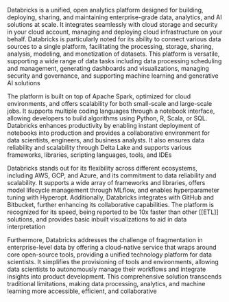 Databricks is a unified, open analytics platform designed for building, deploying, sharing, and maintaining
enterprise-grade data, analytics, and AI solutions at scale. It integrates seamlessly with cloud storage and security in
your cloud account, managing and deploying cloud infrastructure on your behalf. Databricks is particularly noted for its
ability to connect various data sources to a single platform, facilitating the processing, storage, sharing, analysis,
modeling, and monetization of datasets. This platform is versatile, supporting a wide range of data tasks including data
processing scheduling and management, generating dashboards and visualizations, managing security and governance, and
supporting machine learning and generative AI solutions

The platform is built on top of Apache Spark, optimized for cloud environments, and offers scalability for both
small-scale and large-scale jobs. It supports multiple coding languages through a notebook interface, allowing
developers to build algorithms using Python, R, Scala, or SQL. Databricks enhances productivity by enabling instant
deployment of notebooks into production and provides a collaborative environment for data scientists, engineers, and
business analysts. It also ensures data reliability and scalability through Delta Lake and supports various frameworks,
libraries, scripting languages, tools, and IDEs

Databricks stands out for its flexibility across different ecosystems, including AWS, GCP, and Azure, and its commitment
to data reliability and scalability. It supports a wide array of frameworks and libraries, offers model lifecycle
management through MLflow, and enables hyperparameter tuning with Hyperopt. Additionally, Databricks integrates with
GitHub and Bitbucket, further enhancing its collaborative capabilities. The platform is recognized for its speed, being
reported to be 10x faster than other [[ETL]] solutions, and provides basic inbuilt visualizations to aid in data
interpretation

Furthermore, Databricks addresses the challenge of fragmentation in enterprise-level data by offering a cloud-native
service that wraps around core open-source tools, providing a unified technology platform for data scientists. It
simplifies the provisioning of tools and environments, allowing data scientists to autonomously manage their workflows
and integrate insights into product development. This comprehensive solution transcends traditional limitations, making
data processing, analytics, and machine learning more accessible, efficient, and collaborative 
